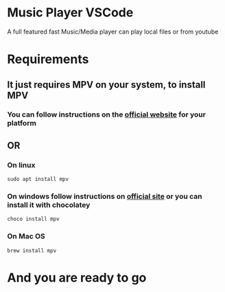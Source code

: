 # Music Player VSCode
A full featured fast Music/Media player can play local files or from youtube

# Requirements
## It just requires MPV on your system, to install MPV

### You can follow instructions on the [official website](https://mpv.io/installation/) for your platform

## OR

### On linux
```
sudo apt install mpv
```

### On windows follow instructions on [official site](https://mpv.io/installation/) or you can install it with **chocolatey**
```
choco install mpv
```

### On Mac OS
```
brew install mpv
```

# And you are ready to go